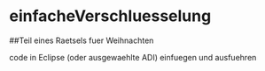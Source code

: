 # einfacheVerschluesselung

##Teil eines Raetsels fuer Weihnachten 

code in Eclipse (oder ausgewaehlte ADI) einfuegen und ausfuehren


